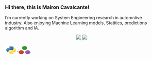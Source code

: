 ### Hi there, this is Mairon Cavalcante!


I’m currently working on System Engineering research in automotive industry.
Also enjoying Machine Learning models, Statitics, predictions algorithm and IA.

<div align="center">
  <a href="https://github.com/MaironCavalcante">
  <img width="45%" src="https://github-readme-stats.vercel.app/api?username=MaironCavalcante&show_icons=true&theme=dark&include_all_commits=true&count_private=true"/>
  <img width="45%" src="https://github-readme-stats.vercel.app/api/top-langs/?username=MaironCavalcante&layout=compact&langs_count=7&theme=dark"/>
</div>

  <div style="display: inline_block"><br>
  <img align="center" alt="Mairon-Python" height="30" width="40" src="https://raw.githubusercontent.com/devicons/devicon/master/icons/python/python-original.svg">
  <img align="center" alt="Mairon-Julia" height="30" width="40" src="https://raw.githubusercontent.com/devicons/devicon/master/icons/julia/julia-original.svg">
  <src="https://media.discordapp.net/attachments/639956127056134178/890373478988013628/Publicacoes_Instagram_1_1.png?width=676&height=676">
</div>
  
  ##
